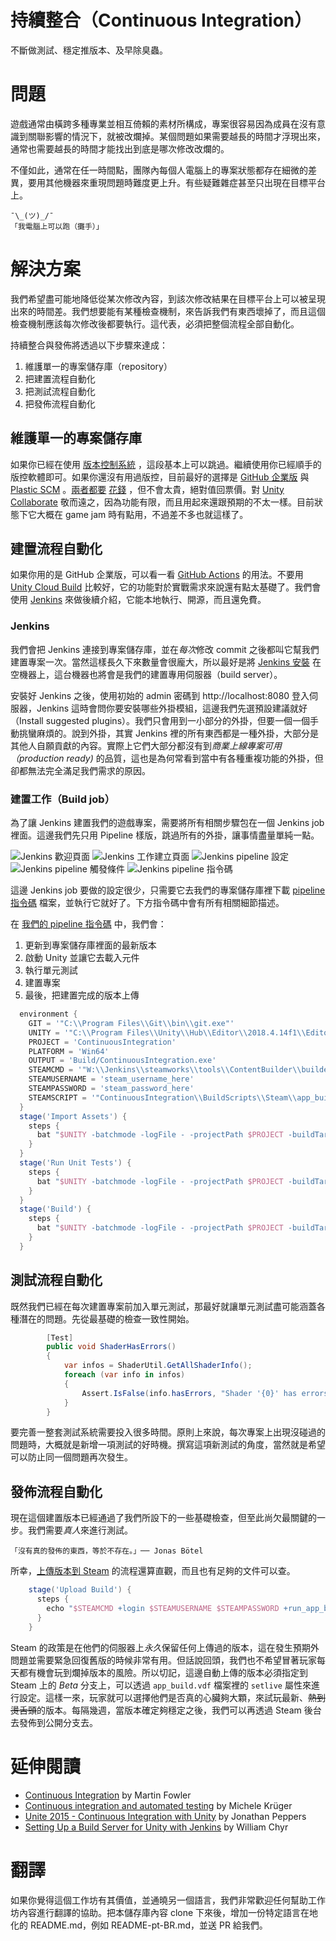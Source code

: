 # 持續整合（Continuous Integration）
不斷做測試、穩定推版本、及早除臭蟲。

# 問題
遊戲通常由橫跨多種專業並相互倚賴的素材所構成，專案很容易因為成員在沒有意識到關聯影響的情況下，就被改爛掉。某個問題如果需要越長的時間才浮現出來，通常也需要越長的時間才能找出到底是哪次修改改爛的。

不僅如此，通常在任一時間點，團隊內每個人電腦上的專案狀態都存在細微的差異，要用其他機器來重現問題時難度更上升。有些疑難雜症甚至只出現在目標平台上。

```
¯\_(ツ)_/¯
「我電腦上可以跑（攤手）」
```

# 解決方案
我們希望盡可能地降低從某次修改內容，到該次修改結果在目標平台上可以被呈現出來的時間差。我們想要能有某種檢查機制，來告訴我們有東西壞掉了，而且這個檢查機制應該每次修改後都要執行。這代表，必須把整個流程全部自動化。

持續整合與發佈將透過以下步驟來達成：
1. 維護單一的專案儲存庫（repository）
2. 把建置流程自動化
3. 把測試流程自動化
4. 把發佈流程自動化

## 維護單一的專案儲存庫
如果你已經在使用 [版本控制系統](https://en.wikipedia.org/wiki/Version_control) ，這段基本上可以跳過。繼續使用你已經順手的版控軟體即可。如果你還沒有用過版控，目前最好的選擇是 [GitHub 企業版](https://github.com/enterprise) 與 [Plastic SCM](https://www.plasticscm.com/) 。[兩者都要](https://github.com/pricing) [花錢](https://www.plasticscm.com/pricing) ，但不會太貴，絕對值回票價。對 [Unity Collaborate](https://unity.com/unity/features/collaborate) 敬而遠之，因為功能有限，而且用起來還跟預期的不太一樣。目前狀態下它大概在 game jam 時有點用，不過差不多也就這樣了。

## 建置流程自動化
如果你用的是 GitHub 企業版，可以看一看 [GitHub Actions](https://github.com/features/actions) 的用法。不要用 [Unity Cloud Build](https://unity3d.com/unity/features/cloud-build) 比較好，它的功能對於實戰需求來說還有點太基礎了。我們會使用 [Jenkins](https://jenkins.io/) 來做後續介紹，它能本地執行、開源，而且還免費。

### Jenkins
我們會把 Jenkins 連接到專案儲存庫，並在*每次*修改 commit 之後都叫它幫我們建置專案一次。當然這樣長久下來數量會很龐大，所以最好是將 [Jenkins 安裝](https://jenkins.io/download/thank-you-downloading-windows-installer-stable/) 在空機器上，這台機器也將會是我們的建置專用伺服器（build server）。

安裝好 Jenkins 之後，使用初始的 admin 密碼到 http://localhost:8080 登入伺服器，Jenkins 這時會問你要安裝哪些外掛模組，這邊我們先選預設建議就好（Install suggested plugins）。我們只會用到一小部分的外掛，但要一個一個手動挑蠻麻煩的。說到外掛，其實 Jenkins 裡的所有東西都是一種外掛，大部分是其他人自願貢獻的內容。實際上它們大部分都沒有到*商業上線專案可用（production ready)* 的品質，這也是為何常看到當中有各種重複功能的外掛，但卻都無法完全滿足我們需求的原因。

### 建置工作（Build job）
為了讓 Jenkins 建置我們的遊戲專案，需要將所有相關步驟包在一個 Jenkins job 裡面。這邊我們先只用 Pipeline 樣版，跳過所有的外掛，讓事情盡量單純一點。

![Jenkins 歡迎頁面](Documentation/Jenkins1.png "跑起來了！")
![Jenkins 工作建立頁面](Documentation/Jenkins2.png "給馬利歐用的水管線（Pipeline）...")
![Jenkins pipeline 設定](Documentation/Pipeline1.png)
![Jenkins pipeline 觸發條件](Documentation/Pipeline2.png)
![Jenkins pipeline 指令碼](Documentation/Pipeline3.png)

這邊 Jenkins job 要做的設定很少，只需要它去我們的專案儲存庫裡下載 [pipeline 指令碼](https://jenkins.io/doc/book/pipeline/jenkinsfile/) 檔案，並執行它就好了。下方指令碼中會有所有相關細節描述。

在 [我們的 pipeline 指令碼](BuildScripts/Jenkins/Jenkinsfile) 中，我們會：
1. 更新到專案儲存庫裡面的最新版本
2. 啟動 Unity 並讓它去載入元件
3. 執行單元測試
4. 建置專案
5. 最後，把建置完成的版本上傳

```groovy
  environment {
    GIT = '"C:\\Program Files\\Git\\bin\\git.exe"'
    UNITY = '"C:\\Program Files\\Unity\\Hub\\Editor\\2018.4.14f1\\Editor\\Unity.exe"'
    PROJECT = 'ContinuousIntegration'
    PLATFORM = 'Win64'
    OUTPUT = 'Build/ContinuousIntegration.exe'
    STEAMCMD = '"W:\\Jenkins\\steamworks\\tools\\ContentBuilder\\builder\\steamcmd.exe"'
    STEAMUSERNAME = 'steam_username_here'
    STEAMPASSWORD = 'steam_password_here'
    STEAMSCRIPT = '"ContinuousIntegration\\BuildScripts\\Steam\\app_build.vdf"'
  }
  stage('Import Assets') {
    steps {
      bat "$UNITY -batchmode -logFile - -projectPath $PROJECT -buildTarget $PLATFORM -quit -accept-apiupdate"
    }
  }
  stage('Run Unit Tests') {
    steps {
      bat "$UNITY -batchmode -logFile - -projectPath $PROJECT -buildTarget $PLATFORM -runEditorTests"
    }
  }
  stage('Build') {
    steps {
      bat "$UNITY -batchmode -logFile - -projectPath $PROJECT -buildTarget $PLATFORM -quit -buildWindows64Player $OUTPUT"
    }
  }
```

## 測試流程自動化
既然我們已經在每次建置專案前加入單元測試，那最好就讓單元測試盡可能涵蓋各種潛在的問題。先從最基礎的檢查一致性開始。

```csharp
        [Test]
        public void ShaderHasErrors()
        {
            var infos = ShaderUtil.GetAllShaderInfo();
            foreach (var info in infos)
            {
                Assert.IsFalse(info.hasErrors, "Shader '{0}' has errors.", info.name);
            }
        }
```

要完善一整套測試系統需要投入很多時間。原則上來說，每次專案上出現沒碰過的問題時，大概就是新增一項測試的好時機。撰寫這項新測試的角度，當然就是希望可以防止同一個問題再次發生。

## 發佈流程自動化
現在這個建置版本已經通過了我們所設下的一些基礎檢查，但至此尚欠最關鍵的一步。我們需要*真人*來進行測試。

```
「沒有真的發佈的東西，等於不存在。」── Jonas Bötel
```

所幸，[上傳版本到 Steam](https://partner.steamgames.com/doc/sdk/uploading) 的流程還算直觀，而且也有足夠的文件可以查。

```groovy
    stage('Upload Build') {
      steps {
        echo "$STEAMCMD +login $STEAMUSERNAME $STEAMPASSWORD +run_app_build $STEAMSCRIPT"
      }
    }
```

Steam 的政策是在他們的伺服器上*永久*保留任何上傳過的版本，這在發生預期外問題並需要緊急回復舊版的時候非常有用。但話說回頭，我們也不希望冒著玩家每天都有機會玩到爛掉版本的風險。所以切記，這邊自動上傳的版本必須指定到 Steam 上的 *Beta* 分支上，可以透過 `app_build.vdf` 檔案裡的 `setlive` 屬性來進行設定。這樣一來，玩家就可以選擇他們是否真的心臟夠大顆，來試玩最新、~~熱到燙舌頭~~的版本。每隔幾週，當版本確定夠穩定之後，我們可以再透過 Steam 後台去發佈到公開分支去。

# 延伸閱讀
- [Continuous Integration](https://martinfowler.com/articles/continuousIntegration.html) by Martin Fowler
- [Continuous integration and automated testing](http://itmattersgames.com/2019/02/18/continuous-integration-and-automated-testing/) by Michele Krüger
- [Unite 2015 - Continuous Integration with Unity](https://www.youtube.com/watch?v=kSXomLkMR68) by Jonathan Peppers
- [Setting Up a Build Server for Unity with Jenkins](https://www.youtube.com/watch?v=4J3SmhGxO1Y) by William Chyr

# 翻譯
如果你覺得這個工作坊有其價值，並通曉另一個語言，我們非常歡迎任何幫助工作坊內容進行翻譯的協助。把本儲存庫內容 clone 下來後，增加一份特定語言在地化的 README.md，例如 README-pt-BR.md，並送 PR 給我們。
